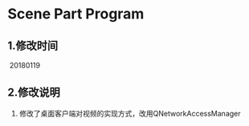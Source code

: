 # Scene Part Program

## 1.修改时间

​	20180119

## 2.修改说明

1. 修改了桌面客户端对视频的实现方式，改用QNetworkAccessManager


